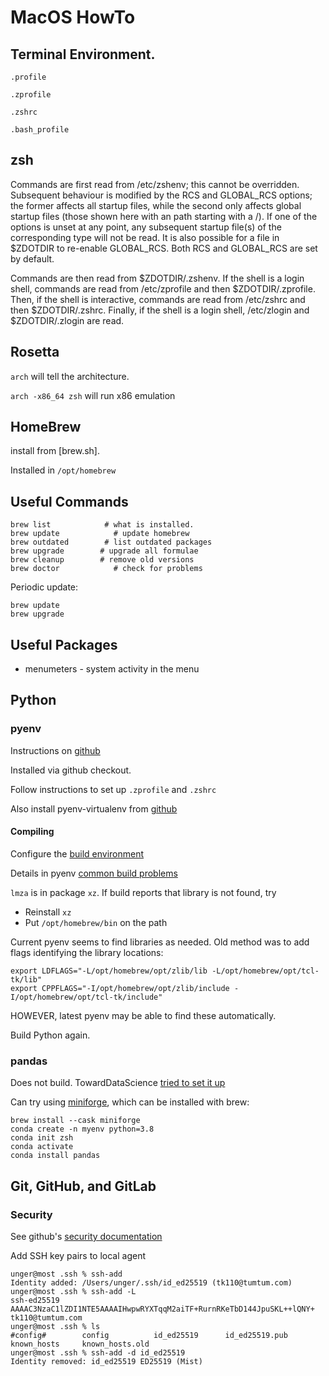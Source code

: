 # MacOS HowTo

## Terminal Environment.

`.profile`

`.zprofile`

`.zshrc`

`.bash_profile`


## zsh

Commands are first read from /etc/zshenv; this cannot be overridden. Subsequent behaviour is modified by the RCS and GLOBAL_RCS options; the former affects all startup files, while the second only affects global startup files (those shown here with an path starting with a /). If one of the options is unset at any point, any subsequent startup file(s) of the corresponding type will not be read. It is also possible for a file in $ZDOTDIR to re-enable GLOBAL_RCS. Both RCS and GLOBAL_RCS are set by default.

Commands are then read from $ZDOTDIR/.zshenv. If the shell is a login shell, commands are read from /etc/zprofile and then $ZDOTDIR/.zprofile. Then, if the shell is interactive, commands are read from /etc/zshrc and then $ZDOTDIR/.zshrc. Finally, if the shell is a login shell, /etc/zlogin and $ZDOTDIR/.zlogin are read.

## Rosetta

`arch` will tell the architecture.

`arch -x86_64 zsh` will run x86 emulation

## HomeBrew

install from [brew.sh].  

Installed in `/opt/homebrew`



## Useful Commands

    brew list            # what is installed.
    brew update            # update homebrew
    brew outdated        # list outdated packages
    brew upgrade        # upgrade all formulae
    brew cleanup        # remove old versions
    brew doctor            # check for problems

Periodic update:

    brew update
    brew upgrade

## Useful Packages

* menumeters - system activity in the menu


## Python

### pyenv

Instructions on [github](https://github.com/pyenv/pyenv)

Installed via github checkout.

Follow instructions to set up `.zprofile` and `.zshrc`

Also install pyenv-virtualenv from [github](https://github.com/pyenv/pyenv-virtualenv)

#### Compiling

Configure the [build environment](https://github.com/pyenv/pyenv/wiki#suggested-build-environment)

Details in pyenv [common build problems](https://github.com/pyenv/pyenv/wiki/Common-build-problems#error-the-python-ssl-extension-was-not-compiled-missing-the-openssl-lib)

`lmza` is in package `xz`.  If build reports that library is not found, try

 * Reinstall `xz`
 * Put `/opt/homebrew/bin` on the path

Current pyenv seems to find libraries as needed.  Old method was to add flags identifying the
library locations:

    export LDFLAGS="-L/opt/homebrew/opt/zlib/lib -L/opt/homebrew/opt/tcl-tk/lib"
    export CPPFLAGS="-I/opt/homebrew/opt/zlib/include -I/opt/homebrew/opt/tcl-tk/include"

HOWEVER, latest pyenv may be able to find these automatically.

Build Python again.

### pandas

Does not build.  TowardDataScience [tried to set it up](https://towardsdatascience.com/new-m1-who-dis-677e085baffd)

Can try using [miniforge](https://github.com/conda-forge/miniforge), which can be installed with brew:

    brew install --cask miniforge
    conda create -n myenv python=3.8
    conda init zsh
    conda activate
    conda install pandas


## Git, GitHub, and GitLab

### Security

See github's [security documentation](https://docs.github.com/en/authentication)


Add SSH key pairs to local agent

    unger@most .ssh % ssh-add
    Identity added: /Users/unger/.ssh/id_ed25519 (tk110@tumtum.com)
    unger@most .ssh % ssh-add -L
    ssh-ed25519 AAAAC3NzaC1lZDI1NTE5AAAAIHwpwRYXTqqM2aiTF+RurnRKeTbD144JpuSKL++lQNY+ tk110@tumtum.com
    unger@most .ssh % ls
    #config#        config          id_ed25519      id_ed25519.pub  known_hosts     known_hosts.old
    unger@most .ssh % ssh-add -d id_ed25519      
    Identity removed: id_ed25519 ED25519 (Mist)

